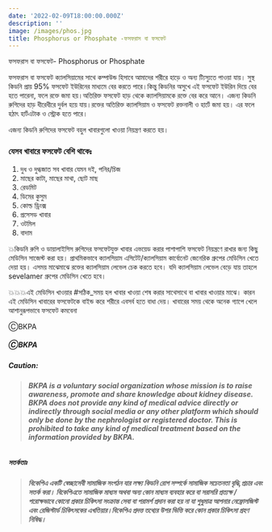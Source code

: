 ```yaml
---
date: '2022-02-09T18:00:00.000Z'
description: ''
image: /images/phos.jpg
title: Phosphorus or Phosphate -ফসফরাস বা ফসফেট
---
```




ফসফরাস বা ফসফেট- Phosphorus or Phosphate

ফসফরাস বা ফসফেট ক্যালসিয়ামের সাথে কম্পাউন্ড হিসাবে আমাদের শরীরে হাড়ে ও অন্য ট্যিস্যুতে পাওয়া যায়। সুস্থ কিডনি প্রায় 95% ফসফেট ইউরিনের মাধ্যমে বের করতে পারে।কিন্তু কিডনির অসুখে এই ফসফেট ইউরিন দিয়ে বের হতে পারেনা, ফলে রক্তে জমা হয়।অতিরিক্ত ফসফেট হাড় থেকে ক্যালসিয়ামকে রক্তে বের করে আনে। এজন্য কিডনি রুগিদের হাড় ধীরেধীরে দুর্বল হয়ে যায়।রক্তের অতিরিক্ত ক্যালসিয়াম ও ফসফেট রক্তনালী ও হার্টে জমা হয়। এর ফলে হঠাৎ হার্টএটাক ও স্ট্রোক হতে পারে।

এজন্য কিডনি রুগিদের ফসফেট বহুল খাবারগুলো খাওয়া নিয়ন্ত্রণ করতে হয়।

### যেসব খাবারে ফসফেট বেশি থাকেঃ

1. দুধ ও দুগ্ধজাত সব খাবার যেমন দই, পনির/চিজ
2. মাছের কাটা, মাছের মাথা, ছোট মাছ
3. রেডমিট
4. ডিমের কুসুম
5. কোল্ড ড্রিংক্স
6. প্রসেসড খাবার
7. ওটমিল
8. বাদাম

💥কিডনি রুগি ও ডায়ালাইসিস রুগিদের ফসফেটযুক্ত খাবার এভয়েড করার পাশাপাশি ফসফেট নিয়ন্ত্রণে রাখার জন্য কিছু মেডিসিন সাজেস্ট করা হয়। প্রাথমিকভাবে ক্যালসিয়াম এসিটেট/ক্যালসিয়াম কার্বোনেট জেনেরিক গ্রুপের মেডিসিন খেতে দেয়া হয়। এসময় মাঝেমাঝে রক্তের ক্যালসিয়াম লেভেল চেক করতে হবে। যদি ক্যালসিয়াম লেভেল বেড়ে যায় তাহলে sevelamer গ্রুপের মেডিসিন খেতে হবে।

💥💥💥এই মেডিসিন খাওয়ার #সঠিক_সময় হল খাবার খাওয়া শেষ করার সাথেসাথে বা খাবার খাওয়ার মাঝে। কারন এই মেডিসিন খাবারের ফসফেটকে বাইন্ড করে শরীরে এবসর্ব হতে বাধা দেয়। খাবারের সময় থেকে অনেক গ্যাপে খেলে আশানুরূপভাবে ফসফেট কমবেনা

ⒸBKPA

##### ⒸBKPA

##### **Caution:**

> ###### **BKPA is a voluntary social organization whose mission is to raise awareness, promote and share knowledge about kidney disease. BKPA does not provide any kind of medical advice directly or indirectly through social media or any other platform which should only be done by the nephrologist or registered doctor. This is prohibited to take any kind of medical treatment based on the information provided by BKPA.**

##### **সতর্কতাঃ**

> ###### **বিকেপিএ একটি স্বেচ্ছাসেবী সামাজিক সংগঠন যার লক্ষ্য কিডনি রোগ সম্পর্কে সামাজিক সচেতনতা বৃদ্ধি,প্রচার এবং সতর্ক করা। বিকেপিএতে সামাজিক মাধ্যম অথবা অন্য কোন মাধ্যম ব্যবহার করে বা সরাসরি প্রত্যক্ষ / পরোক্ষভাবে কোনো প্রকার চিকিৎসা সংক্রান্ত সেবা বা পরামর্শ প্রদান করা হয় না যা শুধুমাত্র আপনার নেফ্রোলজিস্ট এবং রেজিস্টার্ড চিকিৎসকের এখতিয়ার।বিকেপিএ প্রদত্ত তথ্যের উপর ভিত্তি করে কোন প্রকার চিকিৎসা গ্রহণ নিষিদ্ধ।**
